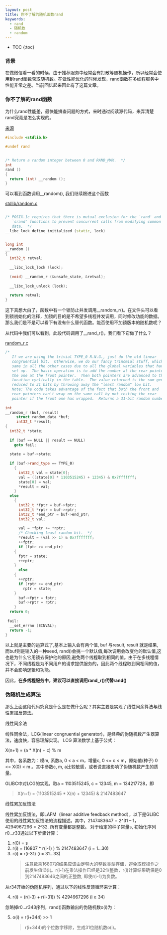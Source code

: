 ```yaml
---
layout: post
title: 你不了解的随机函数rand
keywords:
  - rand
  - 随机数
  - random
---
```


* TOC
{:toc}

### 背景
在做微信看一看的时候，由于推荐服务中经常会有打散等随机操作，所以经常会使用到rand函数获取随机数。在做性能优化的时候发现，rand函数在多线程服务中性能非常之差。当前回忆起来因此有了这篇文章。


### 你不了解的rand函数
为什么rand性能差，最快能排查问题的方式，来时通过阅读源代码，来弄清楚rand究竟是怎么实现的。

[来源](http://sourceware.org/git/?p=glibc.git;a=blob;f=stdlib/rand.c;hb=glibc-2.15#l26)

``` c++
#include <stdlib.h>
 
#undef rand
 

/* Return a random integer between 0 and RAND_MAX.  */
int
rand ()
{
  return (int) __random ();
}
```
可以看到函数调用__random(), 我们继续跟进这个函数

[stdlib/random.c](https://sourceware.org/git/?p=glibc.git;a=blob_plain;f=stdlib/random.c;hb=glibc-2.15)

``` c++

/* POSIX.1c requires that there is mutual exclusion for the `rand' and
   `srand' functions to prevent concurrent calls from modifying common
   data.  */
__libc_lock_define_initialized (static, lock)


long int
__random ()
{
  int32_t retval;
 
  __libc_lock_lock (lock);
 
  (void) __random_r (&unsafe_state, &retval);
 
  __libc_lock_unlock (lock);
 
  return retval;
}
```

这下真想大白了，函数中有一个锁防止并发调用__random_r()。在文件头可以看到锁初始化的注释，加锁的目的是不希望多线程并发调用，同时修改功能的数据。那么我们是不是可以看下有没有什么替代函数。能否使用不加锁版本的随机数呢？

从代码中我们可以看到，此段代码调用了__rand_r()，我们看下它做了什么？

[random_r.c](https://sourceware.org/git/?p=glibc.git;a=blob_plain;f=stdlib/random_r.c;hb=glibc-2.15)
```c++
/* 
   If we are using the trivial TYPE_0 R.N.G., just do the old linear
   congruential bit.  Otherwise, we do our fancy trinomial stuff, which is the
   same in all the other cases due to all the global variables that have been
   set up.  The basic operation is to add the number at the rear pointer into
   the one at the front pointer.  Then both pointers are advanced to the next
   location cyclically in the table.  The value returned is the sum generated,
   reduced to 31 bits by throwing away the "least random" low bit.
   Note: The code takes advantage of the fact that both the front and
   rear pointers can't wrap on the same call by not testing the rear
   pointer if the front one has wrapped.  Returns a 31-bit random number.  */
 
int
__random_r (buf, result)
     struct random_data *buf;
     int32_t *result;
{
  int32_t *state;
 
  if (buf == NULL || result == NULL)
    goto fail;
 
  state = buf->state;
 
  if (buf->rand_type == TYPE_0)
    {
      int32_t val = state[0];
      val = ((state[0] * 1103515245) + 12345) & 0x7fffffff;
      state[0] = val;
      *result = val;
    }
  else
    {
      int32_t *fptr = buf->fptr;
      int32_t *rptr = buf->rptr;
      int32_t *end_ptr = buf->end_ptr;
      int32_t val;
 
      val = *fptr += *rptr;
      /* Chucking least random bit.  */
      *result = (val >> 1) & 0x7fffffff;
      ++fptr;
      if (fptr >= end_ptr)
    {
      fptr = state;
      ++rptr;
    }
      else
    {
      ++rptr;
      if (rptr >= end_ptr)
        rptr = state;
    }
      buf->fptr = fptr;
      buf->rptr = rptr;
    }
  return 0;
 
 fail:
  __set_errno (EINVAL);
  return -1;
}
```
以上就是主要的运算式了,基本上输入会有两个值, buf 与result, result 就是结果, 而buf则是输入的一种seed, rand()会挑一个默认值,每次调用会改变他的默认值,这也是为什么它用锁去保护他的原因,避免两个线程取到相同的值。由于在多线程情况下，不同线程是为不同用户的请求提供服务的，因此两个线程取到同相同的值，并不会影响逻辑和功能。

因此，**在多线程服务中，建议可以直接调用rand_r()代替rand()**


### 伪随机生成算法
那么上面这段代码究竟是什么是在做什么呢？其实主要是实现了线性同余算法与线性累加反馈法。

线性同余法

线性同余法，LCG(linear congruential generator)，是经典的伪随机数产生器算法，速度快，容易理解实现。 LCG 算法数学上基于公式：

X(n+1) = (a * X(n) + c) % m

其中，各系数为：模m, 系数a, 0 < a < m，增量c, 0 <= c < m，原始值(种子) 0 <= X(0) < m 。其中参数c, m, a比较敏感，或者说直接影响了伪随机数产生的质量。

GLIBC中对LCG的实现，取a = 1103515245, c = 12345, m = 134217728，即
> X(n+1) = (1103515245 * X(n) + 12345) & 2147483647

线性累加反馈法

线性累加反馈法，即LAFM（linear additive feedback method），以下是GLIBC使用的线性累加反馈法的流程描述。其中，2147483647 = 2^31 – 1，4294967296 = 2^32. 所有变量都是整数。 对于给定的种子常量s, 初始化序列r0…r33通过以下步骤计算：

 1. r(0) = s
 2. r(i) = (16807 * r(i-1) ) % 2147483647 (i = 1…30)
 3. r(i) = r(i-31) (i = 31…33)
    > 注意数乘16807的结果应该由足够大的整数类型存储，避免取模操作之前发生值溢出。r(i-1)在乘法操作已经是32位整数，r(i)计算结果确保是0到2147483646之间的正整数, 即使r(i-1)为负数。

从r34开始的伪随机序列，通过以下的线性反馈循环来计算：

 4. r(i) = (r(i-3) + r(i-31)) % 4294967296 (i ≥ 34)

忽略掉r0…r343序列，rand()函数输出的伪随机数o(i)为：

 5. o(i) = r(i+344) >> 1
    > r(i+344)的个位数字移除，生成31位随机数o(i)。